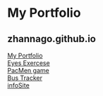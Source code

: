 # My Portfolio
## zhannago.github.io
<a href="https://zhannago.github.io/"> My Portfolio </a>
<br><a href="https://zhannago.github.io/EyeExerciseRrepository/"> Eyes Exercese </a>
<br><a href="https://zhannago.github.io/PacMen-Factory/"> PacMen game </a>
<br><a href="https://zhannago.github.io/animatedMaps/"> Bus Tracker </a>
<br><a href="https://zhannago.github.io/library/">infoSite</a>
